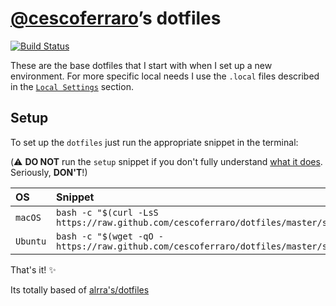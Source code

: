 # [@cescoferraro](https://github.com/cescoferraro)’s dotfiles

[![Build Status](https://travis-ci.org/cescoferraro/dotfiles.svg?branch=master)](https://travis-ci.org/cescoferraro/dotfiles)

These are the base dotfiles that I start with when I set up a
new environment. For more specific local needs I use the `.local`
files described in the [`Local Settings`](#local-settings) section.


## Setup

To set up the `dotfiles` just run the appropriate snippet in the
terminal:

(:warning: **DO NOT** run the `setup` snippet if you don't fully
understand [what it does](src/os/setup.sh). Seriously, **DON'T**!)

| OS | Snippet |
|:---|:---|
| `macOS` | `bash -c "$(curl -LsS https://raw.github.com/cescoferraro/dotfiles/master/src/os/setup.sh)"` |
| `Ubuntu` | `bash -c "$(wget -qO - https://raw.github.com/cescoferraro/dotfiles/master/src/os/setup.sh)"` |

That's it! :sparkles:

Its totally based of [alrra's/dotfiles](https://github.com/alrra/dotfiles)
